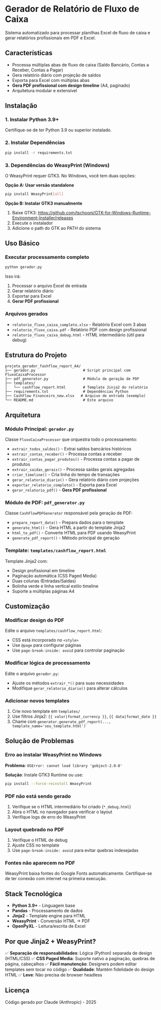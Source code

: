 # Gerador de Relatório de Fluxo de Caixa

Sistema automatizado para processar planilhas Excel de fluxo de caixa e gerar relatórios profissionais em PDF e Excel.

## Características

- Processa múltiplas abas de fluxo de caixa (Saldo Bancário, Contas a Receber, Contas a Pagar)
- Gera relatório diário com projeção de saldos
- Exporta para Excel com múltiplas abas
- **Gera PDF profissional com design timeline** (A4, paginado)
- Arquitetura modular e extensível

## Instalação

### 1. Instalar Python 3.9+

Certifique-se de ter Python 3.9 ou superior instalado.

### 2. Instalar Dependências

```bash
pip install -r requirements.txt
```

### 3. Dependências do WeasyPrint (Windows)

O WeasyPrint requer GTK3. No Windows, você tem duas opções:

**Opção A: Usar versão standalone**
```bash
pip install WeasyPrint[all]
```

**Opção B: Instalar GTK3 manualmente**
1. Baixe GTK3: https://github.com/tschoonj/GTK-for-Windows-Runtime-Environment-Installer/releases
2. Execute o instalador
3. Adicione o path do GTK ao PATH do sistema

## Uso Básico

### Executar processamento completo

```bash
python gerador.py
```

Isso irá:
1. Processar o arquivo Excel de entrada
2. Gerar relatório diário
3. Exportar para Excel
4. **Gerar PDF profissional**

### Arquivos gerados

- `relatorio_fluxo_caixa_completo.xlsx` - Relatório Excel com 3 abas
- `relatorio_fluxo_caixa.pdf` - Relatório PDF com design profissional
- `relatorio_fluxo_caixa_debug.html` - HTML intermediário (útil para debug)

## Estrutura do Projeto

```
projeto_gerador_fashflow_report_A4/
├── gerador.py                      # Script principal com FluxoCaixaProcessor
├── pdf_generator.py                # Módulo de geração de PDF
├── templates/
│   └── cashflow_report.html        # Template Jinja2 do relatório
├── requirements.txt                # Dependências Python
├── CashFlow Financeiro_new.xlsx   # Arquivo de entrada (exemplo)
└── README.md                       # Este arquivo
```

## Arquitetura

### Módulo Principal: `gerador.py`

Classe `FluxoCaixaProcessor` que orquestra todo o processamento:

- `extrair_todos_saldos()` - Extrai saldos bancários históricos
- `extrair_contas_receber()` - Processa contas a receber
- `extrair_contas_pagar_produtos()` - Processa contas a pagar de produtos
- `extrair_saidas_gerais()` - Processa saídas gerais agregadas
- `criar_timeline()` - Cria linha do tempo de transações
- `gerar_relatorio_diario()` - Gera relatório diário com projeções
- `exportar_relatorio_completo()` - Exporta para Excel
- `gerar_relatorio_pdf()` - **Gera PDF profissional**

### Módulo de PDF: `pdf_generator.py`

Classe `CashFlowPDFGenerator` responsável pela geração de PDF:

- `prepare_report_data()` - Prepara dados para o template
- `generate_html()` - Gera HTML a partir do template Jinja2
- `html_to_pdf()` - Converte HTML para PDF usando WeasyPrint
- `generate_pdf_report()` - Método principal de geração

### Template: `templates/cashflow_report.html`

Template Jinja2 com:
- Design profissional em timeline
- Paginação automática (CSS Paged Media)
- Duas colunas (Entradas/Saídas)
- Bolinha verde e linha vertical estilo timeline
- Suporte a múltiplas páginas A4

## Customização

### Modificar design do PDF

Edite o arquivo `templates/cashflow_report.html`:
- CSS está incorporado no `<style>`
- Use `@page` para configurar páginas
- Use `page-break-inside: avoid` para controlar paginação

### Modificar lógica de processamento

Edite o arquivo `gerador.py`:
- Ajuste os métodos `extrair_*()` para suas necessidades
- Modifique `gerar_relatorio_diario()` para alterar cálculos

### Adicionar novos templates

1. Crie novo template em `templates/`
2. Use filtros Jinja2: `{{ valor|format_currency }}`, `{{ data|format_date }}`
3. Chame com `generator.generate_pdf_report(..., template_name='seu_template.html')`

## Solução de Problemas

### Erro ao instalar WeasyPrint no Windows

**Problema**: `OSError: cannot load library 'gobject-2.0-0'`

**Solução**: Instale GTK3 Runtime ou use:
```bash
pip install --force-reinstall WeasyPrint
```

### PDF não está sendo gerado

1. Verifique se o HTML intermediário foi criado (`*_debug.html`)
2. Abra o HTML no navegador para verificar o layout
3. Verifique logs de erro do WeasyPrint

### Layout quebrado no PDF

1. Verifique o HTML de debug
2. Ajuste CSS no template
3. Use `page-break-inside: avoid` para evitar quebras indesejadas

### Fontes não aparecem no PDF

WeasyPrint baixa fontes do Google Fonts automaticamente. Certifique-se de ter conexão com internet na primeira execução.

## Stack Tecnológica

- **Python 3.9+** - Linguagem base
- **Pandas** - Processamento de dados
- **Jinja2** - Template engine para HTML
- **WeasyPrint** - Conversão HTML → PDF
- **OpenPyXL** - Leitura/escrita de Excel

## Por que Jinja2 + WeasyPrint?

✅ **Separação de responsabilidades**: Lógica (Python) separada de design (HTML/CSS)
✅ **CSS Paged Media**: Suporte nativo a paginação, quebras de página, cabeçalhos
✅ **Fácil manutenção**: Designers podem editar templates sem tocar no código
✅ **Qualidade**: Mantém fidelidade do design HTML
✅ **Leve**: Não precisa de browser headless

## Licença

Código gerado por Claude (Anthropic) - 2025
